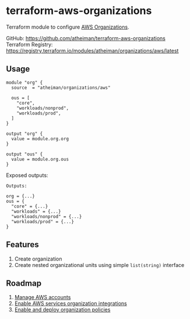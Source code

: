 # terraform-aws-organizations

Terraform module to configure [AWS Organizations](https://docs.aws.amazon.com/organizations/latest/userguide/orgs_introduction.html).

GitHub: https://github.com/atheiman/terraform-aws-organizations
Terraform Registry: https://registry.terraform.io/modules/atheiman/organizations/aws/latest

## Usage

```hcl
module "org" {
  source  = "atheiman/organizations/aws"

  ous = [
    "core",
    "workloads/nonprod",
    "workloads/prod",
  ]
}

output "org" {
  value = module.org.org
}

output "ous" {
  value = module.org.ous
}
```

Exposed outputs:

```hcl
Outputs:

org = {...}
ous = {
  "core" = {...}
  "workloads" = {...}
  "workloads/nonprod" = {...}
  "workloads/prod" = {...}
}
```

## Features

1. Create organization
1. Create nested organizational units using simple `list(string)` interface

## Roadmap

1. [Manage AWS accounts](https://docs.aws.amazon.com/organizations/latest/userguide/orgs_manage_accounts_create.html)
1. [Enable AWS services organization integrations](https://docs.aws.amazon.com/organizations/latest/userguide/orgs_integrate_services.html)
1. [Enable and deploy organization policies](https://docs.aws.amazon.com/organizations/latest/userguide/orgs_manage_policies.html)
